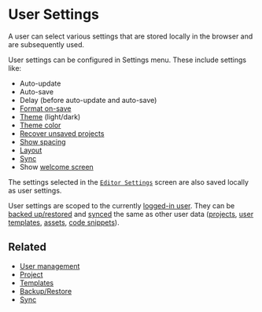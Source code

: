 # User Settings

A user can select various settings that are stored locally in the browser and are subsequently used.

User settings can be configured in Settings menu. These include settings like:

- Auto-update
- Auto-save
- Delay (before auto-update and auto-save)
- [Format on-save](./code-format.md#format-on-save)
- [Theme](./themes.md) (light/dark)
- [Theme color](./themes.md#theme-color)
- [Recover unsaved projects](./recover.md)
- [Show spacing](./result.md#show-spacings)
- [Layout](responsive/vertical/horizontal)
- [Sync](./sync.md)
- Show [welcome screen](./welcome.md)

The settings selected in the [`Editor Settings`](./editor-settings.md) screen are also saved locally as user settings.

User settings are scoped to the currently [logged-in user](./user-management.md). They can be [backed up/restored](./backup-restore.md) and [synced](./sync.md) the same as other user data ([projects](./projects.md), [user templates](./templates.md#user-templates), [assets](./assets.md), [code snippets](./snippets.md)).

## Related

- [User management](./user-management.md)
- [Project](./projects.md)
- [Templates](./templates.md)
- [Backup/Restore](./backup-restore.md)
- [Sync](./sync.md)
